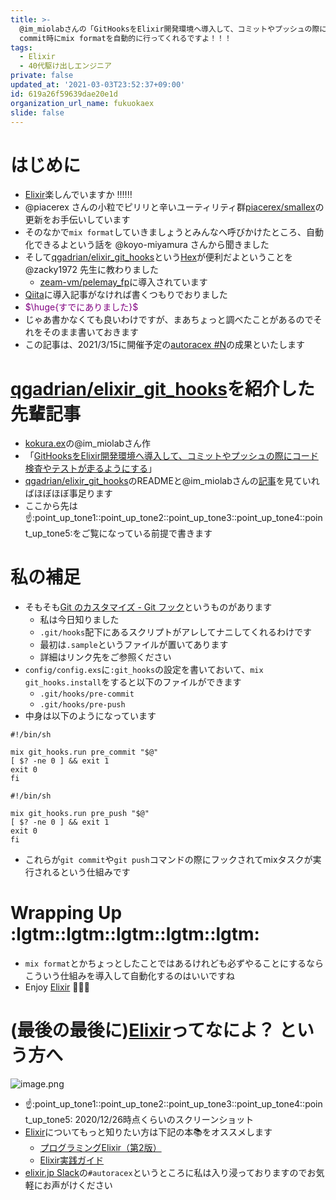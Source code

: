```yaml
---
title: >-
  @im_miolabさんの「GitHooksをElixir開発環境へ導入して、コミットやプッシュの際にコード検査やテストが走るようにする」にすこ〜し補足をします。git
  commit時にmix formatを自動的に行ってくれるですよ！！！
tags:
  - Elixir
  - 40代駆け出しエンジニア
private: false
updated_at: '2021-03-03T23:52:37+09:00'
id: 619a26f59639dae20e1d
organization_url_name: fukuokaex
slide: false
---
```

# はじめに
- [Elixir](https://elixir-lang.org/)楽しんでいますか :bangbang::bangbang::bangbang:
- @piacerex さんの小粒でピリリと辛いユーティリティ群[piacerex/smallex](https://github.com/piacerex/smallex)の更新をお手伝いしています
- そのなかで`mix format`していきましょうとみんなへ呼びかけたところ、自動化できるよという話を @koyo-miyamura さんから聞きました
- そして[qgadrian/elixir_git_hooks](https://github.com/qgadrian/elixir_git_hooks)という[Hex](https://hex.pm/)が便利だよということを @zacky1972 先生に教わりました
    - [zeam-vm/pelemay_fp](https://github.com/zeam-vm/pelemay_fp/)に導入されています
- [Qiita](https://qiita.com/)に導入記事がなければ書くつもりでおりました
- <font color="purple">$\huge{すでにありました}$</font>
- じゃあ書かなくても良いわけですが、まあちょっと調べたことがあるのでそれをそのまま書いておきます
- この記事は、2021/3/15に開催予定の[autoracex #N](https://autoracex.connpass.com/event/206023/)の成果といたします

# [qgadrian/elixir_git_hooks](https://github.com/qgadrian/elixir_git_hooks)を紹介した先輩記事
- [kokura.ex](https://fukuokaex.connpass.com/)の@im_miolabさん作
- 「[GitHooksをElixir開発環境へ導入して、コミットやプッシュの際にコード検査やテストが走るようにする](https://qiita.com/im_miolab/items/7ffb1e1aeebd78477079)」
- [qgadrian/elixir_git_hooks](https://github.com/qgadrian/elixir_git_hooks)のREADMEと@im_miolabさんの[記事](https://qiita.com/im_miolab/items/7ffb1e1aeebd78477079)を見ていればほぼほぼ事足ります
- ここから先は:point_up::point_up_tone1::point_up_tone2::point_up_tone3::point_up_tone4::point_up_tone5:をご覧になっている前提で書きます

# 私の補足
- そもそも[Git のカスタマイズ - Git フック](https://git-scm.com/book/ja/v2/Git-%E3%81%AE%E3%82%AB%E3%82%B9%E3%82%BF%E3%83%9E%E3%82%A4%E3%82%BA-Git-%E3%83%95%E3%83%83%E3%82%AF)というものがあります
    - 私は今日知りました
    - `.git/hooks`配下にあるスクリプトがアレしてナニしてくれるわけです
    - 最初は`.sample`というファイルが置いてあります
    - 詳細はリンク先をご参照ください
- `config/config.exs`に`:git_hooks`の設定を書いておいて、`mix git_hooks.install`をすると以下のファイルができます
    - `.git/hooks/pre-commit`
    - `.git/hooks/pre-push`
- 中身は以下のようになっています

```:.git/hooks/pre-commit
#!/bin/sh

mix git_hooks.run pre_commit "$@"
[ $? -ne 0 ] && exit 1
exit 0
fi
```

```:.git/hooks/pre-push
#!/bin/sh

mix git_hooks.run pre_push "$@"
[ $? -ne 0 ] && exit 1
exit 0
fi
```

- これらが`git commit`や`git push`コマンドの際にフックされてmixタスクが実行されるという仕組みです

# Wrapping Up :lgtm::lgtm::lgtm::lgtm::lgtm: 
- `mix format`とかちょっとしたことではあるけれども必ずやることにするならこういう仕組みを導入して自動化するのはいいですね
- Enjoy [Elixir](https://elixir-lang.org/) :rocket::rocket::rocket:

# (最後の最後に)[Elixir](https://elixir-lang.org/)ってなによ？ という方へ

![image.png](https://qiita-image-store.s3.ap-northeast-1.amazonaws.com/0/131808/601aeb87-9d1d-6a9d-b30b-338507dc593e.png)

- :point_up::point_up_tone1::point_up_tone2::point_up_tone3::point_up_tone4::point_up_tone5: 2020/12/26時点くらいのスクリーンショット
- [Elixir](https://elixir-lang.org/)についてもっと知りたい方は下記の本:books:をオススメします
    - [プログラミングElixir（第2版）](https://www.ohmsha.co.jp/book/9784274226373/)
    - [Elixir実践ガイド](https://book.impress.co.jp/books/1120101021)
- [elixir.jp Slack](https://join.slack.com/t/elixirjp/shared_invite/zt-ae8m5bad-WW69GH1w4iuafm1tKNgd~w)の`#autoracex`というところに私は入り浸っておりますのでお気軽にお声がけください

 
